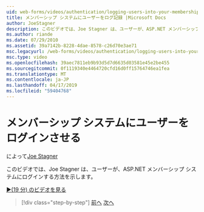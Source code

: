 ```yaml
---
uid: web-forms/videos/authentication/logging-users-into-your-membership-system
title: メンバーシップ システムにユーザーをログ記録 |Microsoft Docs
author: JoeStagner
description: このビデオでは、Joe Stagner は、ユーザーが、ASP.NET メンバーシップ システムにログインする方法を示します。
ms.author: riande
ms.date: 07/29/2010
ms.assetid: 39a7142b-8228-4dae-8578-c26d70e3ae71
msc.legacyurl: /web-forms/videos/authentication/logging-users-into-your-membership-system
msc.type: video
ms.openlocfilehash: 39aec7811eb9b93d5d7d6635d03581e45e2be455
ms.sourcegitcommit: 0f1119340e4464720cfd16d0ff15764746ea1fea
ms.translationtype: MT
ms.contentlocale: ja-JP
ms.lasthandoff: 04/17/2019
ms.locfileid: "59404768"
---
```

# <a name="logging-users-into-your-membership-system"></a>メンバーシップ システムにユーザーをログインさせる

によって[Joe Stagner](https://github.com/JoeStagner)

このビデオでは、Joe Stagner は、ユーザーが、ASP.NET メンバーシップ システムにログインする方法を示します。

[&#9654;(19 分) のビデオを見る](https://channel9.msdn.com/Blogs/ASP-NET-Site-Videos/logging-users-into-your-membership-system)

> [!div class="step-by-step"]
> [前へ](adding-users-to-your-membership-system.md)
> [次へ](implement-the-registration-verification-pattern.md)
